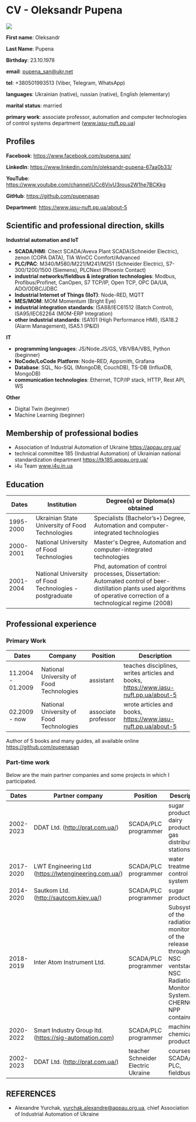 # CV - Oleksandr Pupena

![](foto.jpg)

**First name**: Oleksandr  

**Last Name**: Pupena

**Birthday**: 23.10.1978

**email**: pupena_san@ukr.net

**tel**: +380501993513 (Viber, Telegram, WhatsApp)

**languages**: Ukrainian (native), russian (native), English (elementary)

**marital status**: married

**primary work**: associate professor, automation and computer technologies of control systems department (www.iasu-nuft.pp.ua)

## Profiles 

**Facebook**: https://www.facebook.com/pupena.san/

**LinkedIn**: https://www.linkedin.com/in/oleksandr-pupena-67aa0b33/

**YouTube**: https://www.youtube.com/channel/UCc6VjvU3rous2W1he7BCKkg

**GitHub**: https://github.com/pupenasan

**Department**: https://www.iasu-nuft.pp.ua/about-5 

## Scientific and professional direction, skills

**Industrial automation and IoT**

- **SCADA/HMI**: Citect SCADA/Aveva Plant SCADA(Schneider Electric), zenon (COPA DATA), TIA WinCC Comfort/Advanced
- **PLC/PAC**: M340/M580/M221/M241/M251 (Schneider Electric), S7-300/1200/1500 (Siemens), PLCNext (Phoenix Contact)
- **industrial networks/fieldbus & integration technologies**: Modbus, Profibus/Profinet, CanOpen, S7 TCP/IP, Open TCP, OPC DA/UA, ADO/ODBC/JDBC
- **Industrial Internet of Things (IIoT)**: Node-RED, MQTT
- **MES/MOM**: MOM Momentum (Bright Eye)
- **industrial integration standards**: ISA88/IEC61512 (Batch Control), ISA95/IEC62264 (MOM-ERP Integration)
- **other industrial standards**: ISA101 (High Performance HMI), ISA18.2 (Alarm Management), ISA5.1 (P&ID)  

**IT**

- **programming languages**: JS/Node.JS/GS, VB/VBA/VBS, Python (beginner)
- **NoCode/LoCode Platform**: Node-RED, Appsmith, Grafana 
- **Database**: SQL, No-SQL (MongoDB, CouchDB), TS-DB (InfluxDB, MongoDB)
- **communication technologies**: Ethernet, TCP/IP stack, HTTP, Rest API, WS

**Other**

- Digital Twin (beginner)
- Machine Learning (beginner)

## Membership of professional bodies

- Association of Industrial Automation of Ukraine https://appau.org.ua/
- technical committee 185 (Industrial Automation) of Ukrainian national standardization department https://tk185.appau.org.ua/
- i4u Team www.i4u.in.ua

## Education

| Dates     | Institution                                             | Degree(s) or Diploma(s) obtained                             |
| --------- | ------------------------------------------------------- | ------------------------------------------------------------ |
| 1995-2000 | Ukrainian State University of Food Technologies         | Specialists (Bachelor’s+) Degree, Automation and computer-integrated technologies |
| 2000-2001 | National University of Food Technologies                | Master's Degree, Automation and computer-integrated technologies |
| 2001-2004 | National University of Food Technologies - postgraduate | Phd, automation of control processes, Dissertation:  Automated control of beer-distillation plants used algorithms of operative correction of a technological regime  (2008) |

## Professional experience 

### Primary Work

| Dates             | Company                                  | Position            | Description                                                  |
| ----------------- | ---------------------------------------- | ------------------- | ------------------------------------------------------------ |
| 11.2004 - 01.2009 | National University of Food Technologies | assistant           | teaches disciplines, writes articles and books, https://www.iasu-nuft.pp.ua/about-5 |
| 02.2009 - now     | National University of Food Technologies | associate professor | wrote articles and books, https://www.iasu-nuft.pp.ua/about-5 |

Author of 5 books and many guides, all available online https://github.com/pupenasan

### Part-time work

Below are the main partner companies and some projects in which I participated. 

| Dates     | Partner company                                        | Position                           | Description                                                  |
| --------- | ------------------------------------------------------ | ---------------------------------- | ------------------------------------------------------------ |
| 2002-2023 | DDAT Ltd. (http://prat.com.ua/)                        | SCADA/PLC programmer               | sugar production, dairy production, gas distribution stations |
| 2017-2020 | LWT Engineering Ltd (https://lwtengineering.com.ua/)   | SCADA/PLC programmer               | water treatment control system                               |
| 2014-2020 | Sautkom Ltd. (http://sautcom.kiev.ua/)                 | SCADA/PLC programmer               | sugar production                                             |
| 2018-2019 | Inter Atom  Instrument Ltd.                            | SCADA/PLC programmer               | Subsystem of  the radiation monitoring of the release through the NSC ventstack of NSC  Radiation Monitoring System. CHERNOBYL NPP containment |
| 2020-2022 | Smart Industry Group ltd. (https://sig-automation.com) | SCADA/PLC programmer               | machinery, chemical production                               |
| 2002-2023 | DDAT Ltd. (http://prat.com.ua/)                        | teacher Schneider Electric Ukraine | courses: SCADA/HMI, PLC, fieldbus, IIoT                      |

## REFERENCES

- Alexandre Yurchak, yurchak.alexandre@appau.org.ua, chief Association of Industrial Automation of Ukraine

